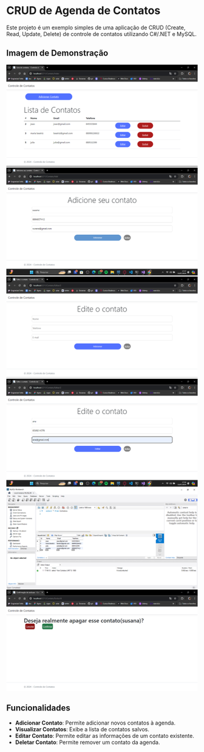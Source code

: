 ﻿# CRUD de Agenda de Contatos

Este projeto é um exemplo simples de uma aplicação de CRUD (Create, Read, Update, Delete) de controle de contatos utilizando C#/.NET e MySQL.

## Imagem de Demonstração

![Demonstração do Projeto](Imagens/inicio.png)
![Demonstração do Projeto](Imagens/adicionar.png)
![Demonstração do Projeto](Imagens/editar.png)
![Demonstração do Projeto](Imagens/editar_preenchido.png)
![Demonstração do Projeto](Imagens/banco_dps_add.png)
![Demonstração do Projeto](Imagens/apagar.png)

## Funcionalidades

- **Adicionar Contato**: Permite adicionar novos contatos à agenda.
- **Visualizar Contatos**: Exibe a lista de contatos salvos.
- **Editar Contato**: Permite editar as informações de um contato existente.
- **Deletar Contato**: Permite remover um contato da agenda.

